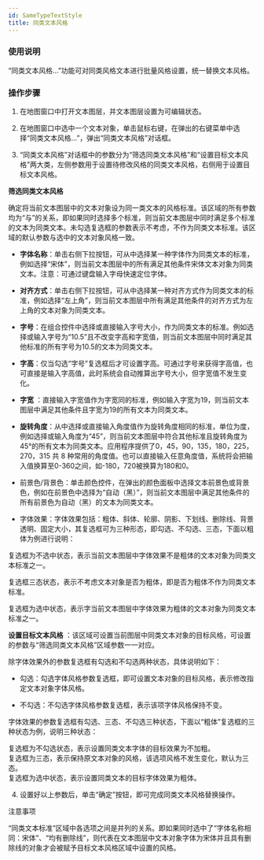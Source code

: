 ```yaml
---
id: SameTypeTextStyle
title: 同类文本风格  
---  
```

### 使用说明



“同类文本风格...”功能可对同类风格文本进行批量风格设置，统一替换文本风格。



### 操作步骤



1. 在地图窗口中打开文本图层，并文本图层设置为可编辑状态。

2. 在地图窗口中选中一个文本对象，单击鼠标右键，在弹出的右键菜单中选择“同类文本风格...”，弹出“同类文本风格”对话框。
3. “同类文本风格”对话框中的参数分为“筛选同类文本风格”和“设置目标文本风格”两大类，左侧参数用于设置待修改风格的同类文本风格，右侧用于设置目标文本风格。



**筛选同类文本风格**




确定将当前文本图层中的文本对象设为同一类文本的风格标准。该区域的所有参数均为“与”的关系，即如果同时选择多个标准，则当前文本图层中同时满足多个标准的文本为同类文本。未勾选复选框的参数表示不考虑，不作为同类文本标准。该区域的默认参数与选中的文本对象风格一致。



* **字体名称**：单击右侧下拉按钮，可从中选择某一种字体作为同类文本的标准，例如选择“宋体”，则当前文本图层中的所有满足其他条件宋体文本对象为同类文本。注意：可通过键盘输入字母快速定位字体。

* **对齐方式**：单击右侧下拉按钮，可从中选择某一种对齐方式作为同类文本的标准，例如选择“左上角”，则当前文本图层中所有满足其他条件的对齐方式为左上角的文本对象为同类文本。

* **字号**：在组合控件中选择或直接输入字号大小，作为同类文本的标准。例如选择或输入字号为“10.5”且不改变字高和字宽值，则当前文本图层中同时满足其他标准的所有字号为10.5的文本为同类文本。

* **字高**：仅当勾选“字号”复选框后才可设置字高。可通过字号来获得字高值，也可直接是输入字高值，此时系统会自动推算出字号大小，但字宽值不发生变化。

* **字宽** ：直接输入字宽值作为字宽同的标准，例如输入字宽为19，则当前文本图层中满足其他条件且字宽为19的所有文本为同类文本。

* **旋转角度**：从中选择或直接输入角度值作为旋转角度相同的标准，单位为度，例如选择或输入角度为“45”，则当前文本图层中符合其他标准且旋转角度为45°的所有文本为同类文本。应用程序提供了0，45，90，135，180，225，270，315 共 8
种常用的角度值。也可以直接输入任意角度值，系统将会把输入值换算至0-360之间，如-180，720被换算为180和0。

* 前景色/背景色：单击颜色控件，在弹出的颜色面板中选择文本前景色或背景色，例如在前景色中选择为“自动（黑）”，则当前文本图层中满足其他条件的所有前景色为自动（黑）的文本为同类文本。

* 字体效果：字体效果包括：粗体、斜体、轮廓、阴影、下划线、删除线、背景透明、固定大小，其复选框可为三种形态，即勾选、不勾选、三态，下面以粗体为例进行说明：

复选框为不选中状态，表示当前文本图层中字体效果不是粗体的文本对象为同类文本标准之一。

复选框三态状态，表示不考虑文本对象是否为粗体，即是否为粗体不作为同类文本标准。

复选框为选中状态，表示字当前文本图层中字体效果为粗体的文本对象为同类文本标准之一。



**设置目标文本风格** ：该区域可设置当前图层中同类文本对象的目标风格，可设置的参数与“筛选同类文本风格”区域参数一一对应。



除字体效果外的参数复选框有勾选和不勾选两种状态，具体说明如下：



* 勾选：勾选字体风格参数复选框，即可设置文本对象的目标风格，表示修改指定文本对象字体风格。

* 不勾选：不勾选字体风格参数复选框，表示该项字体风格保持不变。



字体效果的参数复选框有勾选、三态、不勾选三种状态，下面以“粗体”复选框的三种状态为例，说明三种状态：

复选框为不勾选状态，表示设置同类文本字体的目标效果为不加粗。  
复选框为三态，表示保持原文本对象的风格，该选项风格不发生变化，默认为三态。  
复选框为选中状态，表示设置同类文本的目标字体效果为粗体。

4. 设置好以上参数后，单击“确定”按钮，即可完成同类文本风格替换操作。



注意事项




“同类文本标准”区域中各选项之间是并列的关系。即如果同时选中了“字体名称相同：宋体”、“均有删除线”，则代表在文本图层中文本对象字体为宋体并且具有删除线的对象才会被赋予目标文本风格区域中设置的风格。

